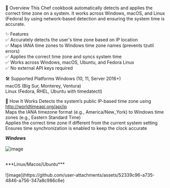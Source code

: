 📌 Overview
This Chef cookbook automatically detects and applies the correct time zone on a system. It works across Windows, macOS, and Linux (Fedora) by using network-based detection and ensuring the system time is accurate.

✨ Features
<br />
✅ Accurately detects the user's time zone based on IP location
<br />
✅ Maps IANA time zones to Windows time zone names (prevents tzutil errors)
<br />
✅ Applies the correct time zone and syncs system time
<br />
✅ Works across Windows, macOS, Ubuntu, and Fedora Linux
<br />
✅ No external API keys required
<br />

🛠 Supported Platforms
Windows (10, 11, Server 2016+)
<br />
macOS (Big Sur, Monterey, Ventura)
<br />
Linux (Fedora, RHEL, Ubuntu with timedatectl)

📜 How It Works
Detects the system’s public IP-based time zone using http://worldtimeapi.org/api/ip
<br />
Maps the IANA timezone format (e.g., America/New_York) to Windows time zones (e.g., Eastern Standard Time)
<br />
Applies the correct time zone if different from the current system setting
<br />
Ensures time synchronization is enabled to keep the clock accurate

***Windows***
<br />
<br />
![image](https://github.com/user-attachments/assets/8d09df7b-0bf2-41f9-979d-7cc44943f519)

<br />
***Linux/Macos/Ubuntu***
<br />
<br />
![image](https://github.com/user-attachments/assets/52339c96-a735-4846-a756-347a8c986c6e)

